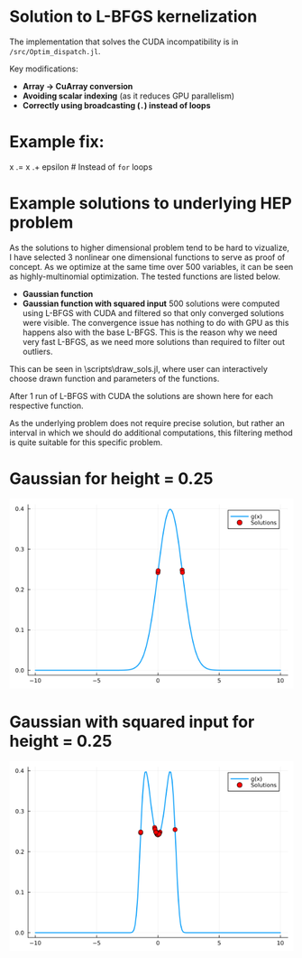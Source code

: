 # Solution to L-BFGS kernelization

The implementation that solves the CUDA incompatibility is in `/src/Optim_dispatch.jl`.

Key modifications:
- **Array → CuArray conversion**
- **Avoiding scalar indexing** (as it reduces GPU parallelism)
- **Correctly using broadcasting (`.`) instead of loops**

# Example fix:
x .= x .+ epsilon  # Instead of `for` loops


# Example solutions to underlying HEP problem
As the solutions to higher dimensional problem tend to be hard to vizualize, I have selected 3 nonlinear one dimensional functions to serve as proof of concept. As we optimize at the same time over 500 variables, it can be seen as highly-multinomial optimization. The tested functions are listed below.

- **Gaussian function**
- **Gaussian function with squared input**
500 solutions were computed using L-BFGS with CUDA and filtered so that only converged solutions were visible. The convergence issue has nothing to do with GPU as this happens also with the base L-BFGS. This is the reason why we need very fast L-BFGS, as we need more solutions than required to filter out outliers.

This can be seen in \scripts\draw_sols.jl, where user can interactively choose drawn function and parameters of the functions.

After 1 run of L-BFGS with CUDA the solutions are shown here for each respective function.

As the underlying problem does not require precise solution, but rather an interval in which we should do additional computations, this filtering method is quite suitable for this specific problem.

# Gaussian for height = 0.25
![My Image](assets/g.png)

# Gaussian with squared input for height = 0.25
![My Image](assets/gs.png)

